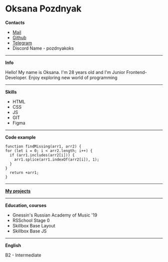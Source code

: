 # Oksana Pozdnyak

**Contacts**


+ [Mail](pozdnyakoks@mail.ru)
+ [Github](https://github.com/pozdnyakoks)
+ [Telegram](https://t.me/pozdnyakoks)
+ Discord Name - pozdnyakoks

---

**Info**


Hello! My name is Oksana. I'm 28 years old and I'm Junior Frontend-Developer. Enjoy exploring new world of programming

---

**Skills**


+ HTML
+ CSS
+ JS
+ GIT
+ Figma

---
 
**Code example**


```
function findMissing(arr1, arr2) {
for (let i = 0; i < arr2.length; i++) {
  if (arr1.includes(arr2[i])) {
    arr1.splice(arr1.indexOf(arr2[i]), 1);
  }
}
  return +arr1;
}
```

---

[**My projects**](https://github.com/pozdnyakoks)

---

**Education, courses**


+ Gnessin's Russian Academy of Music '19
+ RSSchool Stage 0
+ Skillbox Base Layout
+ Skillbox Base JS

---

**English**


B2 - Intermediate


